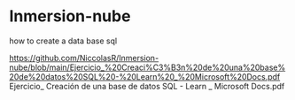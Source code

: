 # Inmersion-nube
how to create a data base sql

https://github.com/NiccolasR/Inmersion-nube/blob/main/Ejercicio_%20Creaci%C3%B3n%20de%20una%20base%20de%20datos%20SQL%20-%20Learn%20_%20Microsoft%20Docs.pdf
Ejercicio_ Creación de una base de datos SQL - Learn _ Microsoft Docs.pdf
